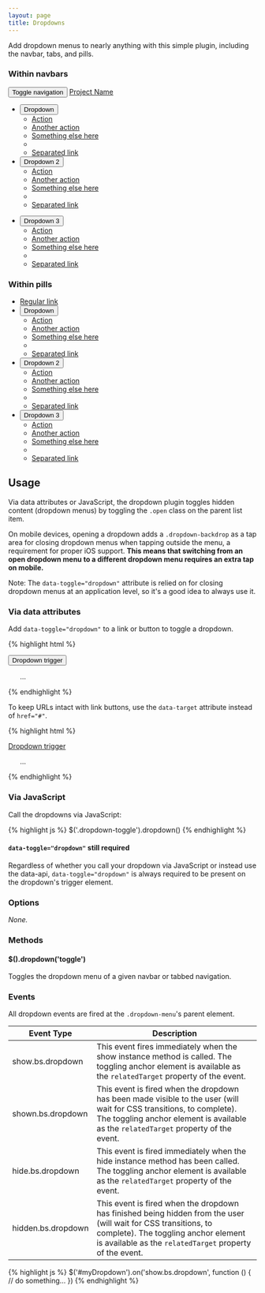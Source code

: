 ```yaml
---
layout: page
title: Dropdowns
---
```


Add dropdown menus to nearly anything with this simple plugin, including the navbar, tabs, and pills.

### Within navbars

<div class="bs-example">
  <nav id="navbar-example" class="navbar navbar-default navbar-static" role="navigation">
    <div class="container-fluid">
      <div class="navbar-header">
        <button class="navbar-toggle collapsed" type="button" data-toggle="collapse" data-target=".bs-example-js-navbar-collapse">
          <span class="sr-only">Toggle navigation</span>
          <span class="icon-bar"></span>
          <span class="icon-bar"></span>
          <span class="icon-bar"></span>
        </button>
        <a class="navbar-brand" href="#">Project Name</a>
      </div>
      <div class="collapse navbar-collapse bs-example-js-navbar-collapse">
        <ul class="nav navbar-nav">
          <li class="dropdown">
            <button id="drop1" type="button" class="dropdown-toggle" data-toggle="dropdown">
              Dropdown
            </button>
            <ul class="dropdown-menu" role="menu" aria-labelledby="drop1">
              <li role="presentation"><a role="menuitem" tabindex="-1" href="http://twitter.com/fat">Action</a></li>
              <li role="presentation"><a role="menuitem" tabindex="-1" href="http://twitter.com/fat">Another action</a></li>
              <li role="presentation"><a role="menuitem" tabindex="-1" href="http://twitter.com/fat">Something else here</a></li>
              <li role="presentation" class="divider"></li>
              <li role="presentation"><a role="menuitem" tabindex="-1" href="http://twitter.com/fat">Separated link</a></li>
            </ul>
          </li>
          <li class="dropdown">
            <button id="drop2" type="button" class="dropdown-toggle" data-toggle="dropdown">
              Dropdown 2
            </button>
            <ul class="dropdown-menu" role="menu" aria-labelledby="drop2">
              <li role="presentation"><a role="menuitem" tabindex="-1" href="http://twitter.com/fat">Action</a></li>
              <li role="presentation"><a role="menuitem" tabindex="-1" href="http://twitter.com/fat">Another action</a></li>
              <li role="presentation"><a role="menuitem" tabindex="-1" href="http://twitter.com/fat">Something else here</a></li>
              <li role="presentation" class="divider"></li>
              <li role="presentation"><a role="menuitem" tabindex="-1" href="http://twitter.com/fat">Separated link</a></li>
            </ul>
          </li>
        </ul>
        <ul class="nav navbar-nav navbar-right">
          <li id="fat-menu" class="dropdown">
            <button id="drop3" type="button" class="dropdown-toggle" data-toggle="dropdown">
              Dropdown 3
            </button>
            <ul class="dropdown-menu" role="menu" aria-labelledby="drop3">
              <li role="presentation"><a role="menuitem" tabindex="-1" href="http://twitter.com/fat">Action</a></li>
              <li role="presentation"><a role="menuitem" tabindex="-1" href="http://twitter.com/fat">Another action</a></li>
              <li role="presentation"><a role="menuitem" tabindex="-1" href="http://twitter.com/fat">Something else here</a></li>
              <li role="presentation" class="divider"></li>
              <li role="presentation"><a role="menuitem" tabindex="-1" href="http://twitter.com/fat">Separated link</a></li>
            </ul>
          </li>
        </ul>
      </div><!-- /.nav-collapse -->
    </div><!-- /.container-fluid -->
  </nav> <!-- /navbar-example -->
</div> <!-- /example -->

### Within pills

<div class="bs-example">
  <ul class="nav nav-pills" role="tablist">
    <li role="presentation" class="active"><a href="#">Regular link</a></li>
    <li role="presentation" class="dropdown">
      <button id="drop4" type="button" data-toggle="dropdown">
        Dropdown
      </button>
      <ul id="menu1" class="dropdown-menu" role="menu" aria-labelledby="drop4">
        <li role="presentation"><a role="menuitem" tabindex="-1" href="http://twitter.com/fat">Action</a></li>
        <li role="presentation"><a role="menuitem" tabindex="-1" href="http://twitter.com/fat">Another action</a></li>
        <li role="presentation"><a role="menuitem" tabindex="-1" href="http://twitter.com/fat">Something else here</a></li>
        <li role="presentation" class="divider"></li>
        <li role="presentation"><a role="menuitem" tabindex="-1" href="http://twitter.com/fat">Separated link</a></li>
      </ul>
    </li>
    <li role="presentation" class="dropdown">
      <button id="drop5" type="button" data-toggle="dropdown">
        Dropdown 2
      </button>
      <ul id="menu2" class="dropdown-menu" role="menu" aria-labelledby="drop5">
        <li role="presentation"><a role="menuitem" tabindex="-1" href="http://twitter.com/fat">Action</a></li>
        <li role="presentation"><a role="menuitem" tabindex="-1" href="http://twitter.com/fat">Another action</a></li>
        <li role="presentation"><a role="menuitem" tabindex="-1" href="http://twitter.com/fat">Something else here</a></li>
        <li role="presentation" class="divider"></li>
        <li role="presentation"><a role="menuitem" tabindex="-1" href="http://twitter.com/fat">Separated link</a></li>
      </ul>
    </li>
    <li role="presentation" class="dropdown">
      <button id="drop6" type="button" data-toggle="dropdown">
        Dropdown 3
      </button>
      <ul id="menu3" class="dropdown-menu" role="menu" aria-labelledby="drop6">
        <li role="presentation"><a role="menuitem" tabindex="-1" href="http://twitter.com/fat">Action</a></li>
        <li role="presentation"><a role="menuitem" tabindex="-1" href="http://twitter.com/fat">Another action</a></li>
        <li role="presentation"><a role="menuitem" tabindex="-1" href="http://twitter.com/fat">Something else here</a></li>
        <li role="presentation" class="divider"></li>
        <li role="presentation"><a role="menuitem" tabindex="-1" href="http://twitter.com/fat">Separated link</a></li>
      </ul>
    </li>
  </ul>
</div>

## Usage

Via data attributes or JavaScript, the dropdown plugin toggles hidden content (dropdown menus) by toggling the `.open` class on the parent list item.

On mobile devices, opening a dropdown adds a `.dropdown-backdrop` as a tap area for closing dropdown menus when tapping outside the menu, a requirement for proper iOS support. **This means that switching from an open dropdown menu to a different dropdown menu requires an extra tap on mobile.**

Note: The `data-toggle="dropdown"` attribute is relied on for closing dropdown menus at an application level, so it's a good idea to always use it.

### Via data attributes

Add `data-toggle="dropdown"` to a link or button to toggle a dropdown.

{% highlight html %}
<div class="dropdown">
  <button id="dLabel" type="button" data-toggle="dropdown">
    Dropdown trigger
   <span class="caret"></span>
  </button>
  <ul class="dropdown-menu" role="menu" aria-labelledby="dLabel">
    ...
  </ul>
</div>
{% endhighlight %}

To keep URLs intact with link buttons, use the `data-target` attribute instead of `href="#"`.

{% highlight html %}
<div class="dropdown">
  <a id="dLabel" data-target="#" href="http://example.com" type="button" data-toggle="dropdown">
    Dropdown trigger
    <span class="caret"></span>
  </a>

  <ul class="dropdown-menu" role="menu" aria-labelledby="dLabel">
    ...
  </ul>
</div>
{% endhighlight %}

### Via JavaScript

Call the dropdowns via JavaScript:

{% highlight js %}
$('.dropdown-toggle').dropdown()
{% endhighlight %}

<div class="bs-callout bs-callout-info">
  <h4><code>data-toggle="dropdown"</code> still required</h4>
  <p>Regardless of whether you call your dropdown via JavaScript or instead use the data-api, <code>data-toggle="dropdown"</code> is always required to be present on the dropdown's trigger element.</p>
</div>

### Options

*None.*

### Methods

#### $().dropdown('toggle')

Toggles the dropdown menu of a given navbar or tabbed navigation.

### Events

All dropdown events are fired at the `.dropdown-menu`'s parent element.

<div class="table-responsive">
  <table class="table table-bordered table-striped">
    <thead>
      <tr>
        <th style="width: 150px;">Event Type</th>
        <th>Description</th>
      </tr>
    </thead>
    <tbody>
      <tr>
        <td>show.bs.dropdown</td>
        <td>This event fires immediately when the show instance method is called. The toggling anchor element is available as the <code>relatedTarget</code> property of the event.</td>
      </tr>
      <tr>
        <td>shown.bs.dropdown</td>
        <td>This event is fired when the dropdown has been made visible to the user (will wait for CSS transitions, to complete).  The toggling anchor element is available as the <code>relatedTarget</code> property of the event.</td>
      </tr>
      <tr>
        <td>hide.bs.dropdown</td>
        <td>This event is fired immediately when the hide instance method has been called. The toggling anchor element is available as the <code>relatedTarget</code> property of the event.</td>
      </tr>
      <tr>
        <td>hidden.bs.dropdown</td>
        <td>This event is fired when the dropdown has finished being hidden from the user (will wait for CSS transitions, to complete). The toggling anchor element is available as the <code>relatedTarget</code> property of the event.</td>
      </tr>
    </tbody>
  </table>
</div>

{% highlight js %}
$('#myDropdown').on('show.bs.dropdown', function () {
  // do something…
})
{% endhighlight %}
